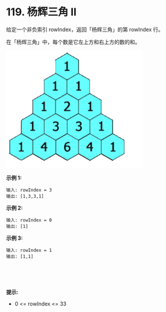 # 119. 杨辉三角 II

给定一个非负索引 rowIndex，返回「杨辉三角」的第 rowIndex 行。

在「杨辉三角」中，每个数是它左上方和右上方的数的和。

![img.png](images/img.png)

**示例 1:**

    输入: rowIndex = 3
    输出: [1,3,3,1]

**示例 2:**

    输入: rowIndex = 0
    输出: [1]

**示例 3:**

    输入: rowIndex = 1
    输出: [1,1]

<br/><br/><br/>

**提示:**

- 0 <= rowIndex <= 33
